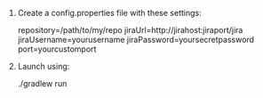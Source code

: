 1. Create a config.properties file with these settings:

	repository=/path/to/my/repo
	jiraUrl=http://jirahost:jiraport/jira
	jiraUsername=yourusername
	jiraPassword=yoursecretpassword
	port=yourcustomport

2. Launch using:

	./gradlew run